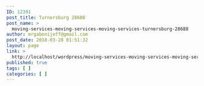 ```yaml
---
ID: 12391
post_title: Turnersburg 28688
post_name: >
  moving-services-moving-services-moving-services-turnersburg-28688
author: mrgabonijeff@gmail.com
post_date: 2018-03-28 01:51:32
layout: page
link: >
  http://localhost/wordpress/moving-services-moving-services-moving-services-turnersburg-28688/
published: true
tags: [ ]
categories: [ ]
---
```

